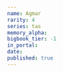 ```yaml
---
name: Agmar
rarity: 4
series: tas
memory_alpha:
bigbook_tier: -1
in_portal:
date:
published: true
---
```



